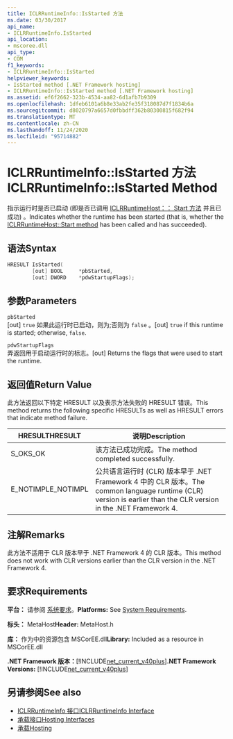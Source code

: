 ```yaml
---
title: ICLRRuntimeInfo::IsStarted 方法
ms.date: 03/30/2017
api_name:
- ICLRRuntimeInfo.IsStarted
api_location:
- mscoree.dll
api_type:
- COM
f1_keywords:
- ICLRRuntimeInfo::IsStarted
helpviewer_keywords:
- IsStarted method [.NET Framework hosting]
- ICLRRuntimeInfo::IsStarted method [.NET Framework hosting]
ms.assetid: ef6f2662-323b-4534-aa82-6d1afb7b9309
ms.openlocfilehash: 1dfeb6101a6b8e33ab2fe35f318087d7f1834b6a
ms.sourcegitcommit: d8020797a6657d0fbbdff362b80300815f682f94
ms.translationtype: MT
ms.contentlocale: zh-CN
ms.lasthandoff: 11/24/2020
ms.locfileid: "95714882"
---
```

# <a name="iclrruntimeinfoisstarted-method"></a><span data-ttu-id="df1e0-102">ICLRRuntimeInfo::IsStarted 方法</span><span class="sxs-lookup"><span data-stu-id="df1e0-102">ICLRRuntimeInfo::IsStarted Method</span></span>

<span data-ttu-id="df1e0-103">指示运行时是否已启动 (即是否已调用 [ICLRRuntimeHost：： Start 方法](iclrruntimehost-start-method.md) 并且已成功) 。</span><span class="sxs-lookup"><span data-stu-id="df1e0-103">Indicates whether the runtime has been started (that is, whether the [ICLRRuntimeHost::Start method](iclrruntimehost-start-method.md) has been called and has succeeded).</span></span>  
  
## <a name="syntax"></a><span data-ttu-id="df1e0-104">语法</span><span class="sxs-lookup"><span data-stu-id="df1e0-104">Syntax</span></span>  
  
```cpp  
HRESULT IsStarted(  
        [out] BOOL     *pbStarted,  
        [out] DWORD    *pdwStartupFlags);  
```  
  
## <a name="parameters"></a><span data-ttu-id="df1e0-105">参数</span><span class="sxs-lookup"><span data-stu-id="df1e0-105">Parameters</span></span>  

 `pbStarted`  
 <span data-ttu-id="df1e0-106">[out] `true` 如果此运行时已启动，则为;否则为 `false` 。</span><span class="sxs-lookup"><span data-stu-id="df1e0-106">[out] `true` if this runtime is started; otherwise, `false`.</span></span>  
  
 `pdwStartupFlags`  
 <span data-ttu-id="df1e0-107">弄返回用于启动运行时的标志。</span><span class="sxs-lookup"><span data-stu-id="df1e0-107">[out] Returns the flags that were used to start the runtime.</span></span>  
  
## <a name="return-value"></a><span data-ttu-id="df1e0-108">返回值</span><span class="sxs-lookup"><span data-stu-id="df1e0-108">Return Value</span></span>  

 <span data-ttu-id="df1e0-109">此方法返回以下特定 HRESULT 以及表示方法失败的 HRESULT 错误。</span><span class="sxs-lookup"><span data-stu-id="df1e0-109">This method returns the following specific HRESULTs as well as HRESULT errors that indicate method failure.</span></span>  
  
|<span data-ttu-id="df1e0-110">HRESULT</span><span class="sxs-lookup"><span data-stu-id="df1e0-110">HRESULT</span></span>|<span data-ttu-id="df1e0-111">说明</span><span class="sxs-lookup"><span data-stu-id="df1e0-111">Description</span></span>|  
|-------------|-----------------|  
|<span data-ttu-id="df1e0-112">S_OK</span><span class="sxs-lookup"><span data-stu-id="df1e0-112">S_OK</span></span>|<span data-ttu-id="df1e0-113">该方法已成功完成。</span><span class="sxs-lookup"><span data-stu-id="df1e0-113">The method completed successfully.</span></span>|  
|<span data-ttu-id="df1e0-114">E_NOTIMPL</span><span class="sxs-lookup"><span data-stu-id="df1e0-114">E_NOTIMPL</span></span>|<span data-ttu-id="df1e0-115">公共语言运行时 (CLR) 版本早于 .NET Framework 4 中的 CLR 版本。</span><span class="sxs-lookup"><span data-stu-id="df1e0-115">The common language runtime (CLR) version is earlier than the CLR version in the .NET Framework 4.</span></span>|  
  
## <a name="remarks"></a><span data-ttu-id="df1e0-116">注解</span><span class="sxs-lookup"><span data-stu-id="df1e0-116">Remarks</span></span>  

 <span data-ttu-id="df1e0-117">此方法不适用于 CLR 版本早于 .NET Framework 4 的 CLR 版本。</span><span class="sxs-lookup"><span data-stu-id="df1e0-117">This method does not work with CLR versions earlier than the CLR version in the .NET Framework 4.</span></span>  
  
## <a name="requirements"></a><span data-ttu-id="df1e0-118">要求</span><span class="sxs-lookup"><span data-stu-id="df1e0-118">Requirements</span></span>  

 <span data-ttu-id="df1e0-119">**平台：** 请参阅 [系统要求](../../get-started/system-requirements.md)。</span><span class="sxs-lookup"><span data-stu-id="df1e0-119">**Platforms:** See [System Requirements](../../get-started/system-requirements.md).</span></span>  
  
 <span data-ttu-id="df1e0-120">**标头：** MetaHost</span><span class="sxs-lookup"><span data-stu-id="df1e0-120">**Header:** MetaHost.h</span></span>  
  
 <span data-ttu-id="df1e0-121">**库：** 作为中的资源包含 MSCorEE.dll</span><span class="sxs-lookup"><span data-stu-id="df1e0-121">**Library:** Included as a resource in MSCorEE.dll</span></span>  
  
 <span data-ttu-id="df1e0-122">**.NET Framework 版本：**[!INCLUDE[net_current_v40plus](../../../../includes/net-current-v40plus-md.md)]</span><span class="sxs-lookup"><span data-stu-id="df1e0-122">**.NET Framework Versions:** [!INCLUDE[net_current_v40plus](../../../../includes/net-current-v40plus-md.md)]</span></span>  
  
## <a name="see-also"></a><span data-ttu-id="df1e0-123">另请参阅</span><span class="sxs-lookup"><span data-stu-id="df1e0-123">See also</span></span>

- [<span data-ttu-id="df1e0-124">ICLRRuntimeInfo 接口</span><span class="sxs-lookup"><span data-stu-id="df1e0-124">ICLRRuntimeInfo Interface</span></span>](iclrruntimeinfo-interface.md)
- [<span data-ttu-id="df1e0-125">承载接口</span><span class="sxs-lookup"><span data-stu-id="df1e0-125">Hosting Interfaces</span></span>](hosting-interfaces.md)
- [<span data-ttu-id="df1e0-126">承载</span><span class="sxs-lookup"><span data-stu-id="df1e0-126">Hosting</span></span>](index.md)
